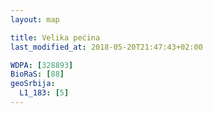 ```yaml
---
layout: map

title: Velika pećina
last_modified_at: 2018-05-20T21:47:43+02:00

WDPA: [328893]
BioRaS: [88]
geoSrbija:
  L1_183: [5]
---
```

